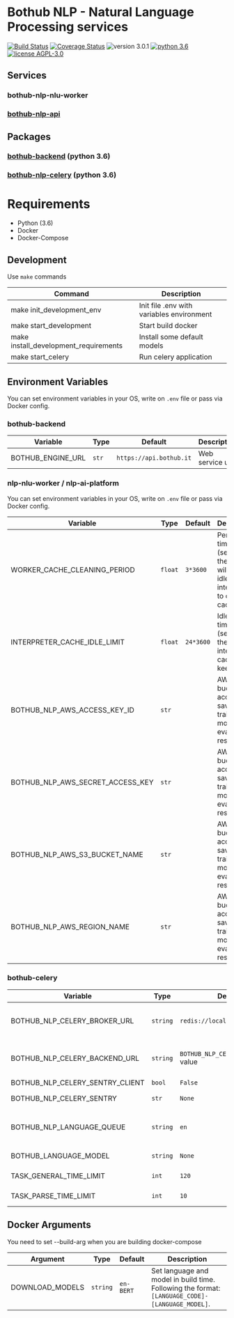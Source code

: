 # Bothub NLP - Natural Language Processing services

[![Build Status](https://travis-ci.org/bothub-it/bothub-nlp.svg?branch=master)](https://travis-ci.org/bothub-it/bothub-nlp) [![Coverage Status](https://coveralls.io/repos/github/bothub-it/bothub-nlp/badge.svg?branch=master)](https://coveralls.io/github/bothub-it/bothub-nlp?branch=master) ![version 3.0.1](https://img.shields.io/badge/version-3.0.1-blue.svg) [![python 3.6](https://img.shields.io/badge/python-3.6-green.svg)](https://docs.python.org/3.6/whatsnew/changelog.html) [![license AGPL-3.0](https://img.shields.io/badge/license-AGPL--3.0-red.svg)](https://github.com/bothub-it/bothub-nlp/blob/master/LICENSE)



## Services

### bothub-nlp-nlu-worker

### [bothub-nlp-api](https://github.com/bothub-it/bothub-nlp-api)

## Packages

### [bothub-backend](https://github.com/bothub-it/bothub-backend) (python 3.6)

### [bothub-nlp-celery](https://github.com/bothub-it/bothub-nlp-celery) (python 3.6)


# Requirements

* Python (3.6)
* Docker
* Docker-Compose

## Development

Use ```make``` commands

| Command | Description |
|--|--|
| make init_development_env | Init file .env with variables environment |
| make start_development | Start build docker |
| make install_development_requirements | Install some default models |
| make start_celery | Run celery application |


## Environment Variables

You can set environment variables in your OS, write on ```.env``` file or pass via Docker config.

### bothub-backend

| Variable | Type | Default | Description |
|--|--|--|--|
| BOTHUB_ENGINE_URL | `str` | `https://api.bothub.it` | Web service url |

### nlp-nlu-worker / nlp-ai-platform

You can set environment variables in your OS, write on ```.env``` file or pass via Docker config.

| Variable | Type | Default | Description |
|--|--|--|--|
| WORKER_CACHE_CLEANING_PERIOD | `float` | `3*3600` | Period of time (seconds) the worker will look for idle interpreters to clean cache |
| INTERPRETER_CACHE_IDLE_LIMIT | `float` | `24*3600` | Idle limit of time (seconds) the interpreter cache will keep cache |
| BOTHUB_NLP_AWS_ACCESS_KEY_ID | `str` | | AWS bucket access to save trained models and evaluation results |
| BOTHUB_NLP_AWS_SECRET_ACCESS_KEY | `str` | | AWS bucket access to save trained models and evaluation results |
| BOTHUB_NLP_AWS_S3_BUCKET_NAME | `str` | | AWS bucket access to save trained models and evaluation results |
| BOTHUB_NLP_AWS_REGION_NAME | `str` | | AWS bucket access to save trained models and evaluation results |

### bothub-celery

| Variable | Type | Default | Description |
|--|--|--|--|
| BOTHUB_NLP_CELERY_BROKER_URL | `string` | `redis://localhost:6379/0` | Celery Broker URL, check usage instructions in [Celery Docs](http://docs.celeryproject.org/en/latest/index.html) |
| BOTHUB_NLP_CELERY_BACKEND_URL | `string` | `BOTHUB_NLP_CELERY_BROKER_URL` value | Celery Backend URL, check usage instructions in [Celery Docs](http://docs.celeryproject.org/en/latest/index.html) |
| BOTHUB_NLP_CELERY_SENTRY_CLIENT | `bool` | `False` | Enable Sentry |
| BOTHUB_NLP_CELERY_SENTRY | `str` | `None` | Set URL Sentry Server |
| BOTHUB_NLP_LANGUAGE_QUEUE | `string` | `en` | Set language of model that will be loaded in celery and will define its queue |
| BOTHUB_LANGUAGE_MODEL | `string` | `None` | Set type of model (BERT/SPACY/NONE) |
| TASK_GENERAL_TIME_LIMIT | `int` | `120` | Time limit of celery tasks |
| TASK_PARSE_TIME_LIMIT | `int` | `10` | Time limit of parse task |

## Docker Arguments

You need to set --build-arg when you are building docker-compose

| Argument | Type | Default | Description |
|--|--|--|--|
| DOWNLOAD_MODELS | ```string```|  ```en-BERT``` | Set language and model in build time. Following the format: ```[LANGUAGE_CODE]-[LANGUAGE_MODEL]```.
